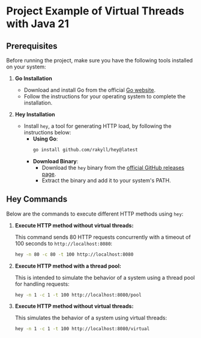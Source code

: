 # Project Example of Virtual Threads with Java 21

## Prerequisites

Before running the project, make sure you have the following tools installed on your system:

1. **Go Installation**
   - Download and install Go from the official [Go website](https://golang.org/dl/).
   - Follow the instructions for your operating system to complete the installation.

2. **Hey Installation**
   - Install `hey`, a tool for generating HTTP load, by following the instructions below:
     - **Using Go**:
       ```bash
       go install github.com/rakyll/hey@latest
       ```
     - **Download Binary**:
       - Download the `hey` binary from the [official GitHub releases page](https://github.com/rakyll/hey/releases).
       - Extract the binary and add it to your system's PATH.

## Hey Commands

Below are the commands to execute different HTTP methods using `hey`:

1. **Execute HTTP method without virtual threads:**

   This command sends 80 HTTP requests concurrently with a timeout of 100 seconds to `http://localhost:8080`:

   ```bash
   hey -n 80 -c 80 -t 100 http://localhost:8080

2. **Execute HTTP method with a thread pool:**

   This is intended to simulate the behavior of a system using a thread pool for handling requests:

   ```bash
   hey -n 1 -c 1 -t 100 http://localhost:8080/pool

3. **Execute HTTP method without virtual threads:**

   This simulates the behavior of a system using virtual threads:

   ```bash
   hey -n 1 -c 1 -t 100 http://localhost:8080/virtual
